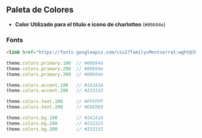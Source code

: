 ## Paleta de Colores

- **Color Utilizado para el titulo e icono de charlotteo** (`#00b94e`)

### Fonts
```html
<link href="https://fonts.googleapis.com/css2?family=Montserrat:wght@300;400;500;600;700&display=swap" rel="stylesheet">
```

```javascript
theme.colors.primary.100  // #00b94e
theme.colors.primary.200  // #00b94e
theme.colors.primary.300  // #00b94e

theme.colors.accent.100   // #1A1A1A
theme.colors.accent.200   // #333333

theme.colors.text.100     // #FFFFFF
theme.colors.text.200     // #E0E0E0

theme.colors.bg.100       // #1A1A1A
theme.colors.bg.200       // #232323
theme.colors.bg.300       // #333333
```

